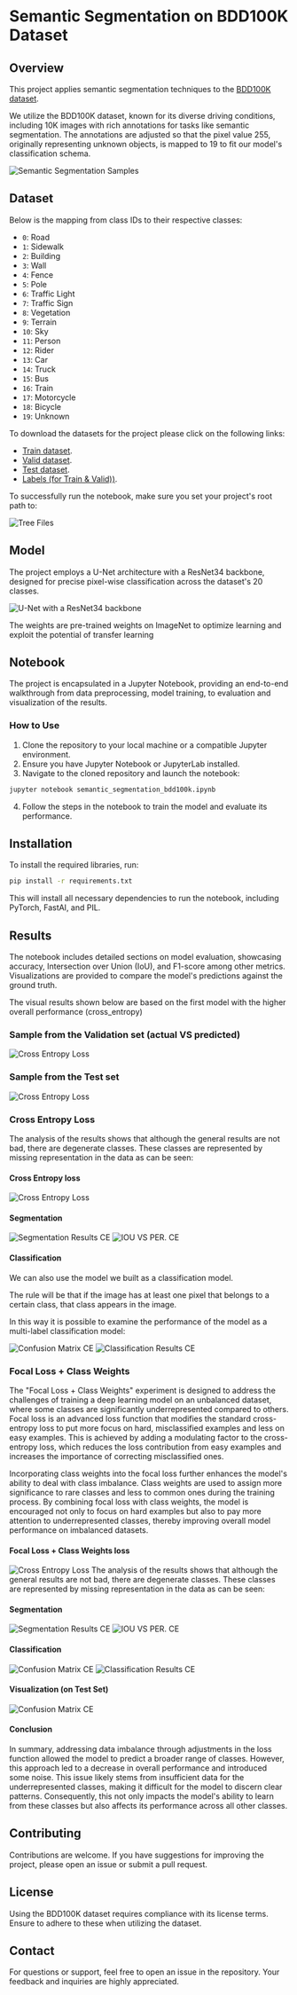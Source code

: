 
# Semantic Segmentation on BDD100K Dataset

## Overview
This project applies semantic segmentation techniques to the [BDD100K dataset](https://doc.bdd100k.com/index.html). 

We utilize the BDD100K dataset, known for its diverse driving conditions, including 10K images with rich annotations for tasks like semantic segmentation. The annotations are adjusted so that the pixel value 255, originally representing unknown objects, is mapped to 19 to fit our model's classification schema.

![Semantic Segmentation Samples](src/train_samples.png)

## Dataset

Below is the mapping from class IDs to their respective classes:

- `0`: Road
- `1`: Sidewalk
- `2`: Building
- `3`: Wall
- `4`: Fence
- `5`: Pole
- `6`: Traffic Light
- `7`: Traffic Sign
- `8`: Vegetation
- `9`: Terrain
- `10`: Sky
- `11`: Person
- `12`: Rider
- `13`: Car
- `14`: Truck
- `15`: Bus
- `16`: Train
- `17`: Motorcycle
- `18`: Bicycle
- `19`: Unknown
  
To download the datasets for the project please click on the following links:
- [Train dataset](https://dl.cv.ethz.ch/bdd100k/data/10k_images_train.zip).
- [Valid dataset](https://dl.cv.ethz.ch/bdd100k/data/10k_images_val.zip).
- [Test dataset](https://dl.cv.ethz.ch/bdd100k/data/10k_images_test.zip).
- [Labels (for Train & Valid))](https://dl.cv.ethz.ch/bdd100k/data/bdd100k_sem_seg_labels_trainval.zip).

To successfully run the notebook, make sure you set your project's root path to:

![Tree Files](src/files_tree.png)

## Model
The project employs a U-Net architecture with a ResNet34 backbone, designed for precise pixel-wise classification across the dataset's 20 classes.

![U-Net with a ResNet34 backbone](src/unet.png)

The weights are pre-trained weights on ImageNet to optimize learning and exploit the potential of transfer learning

## Notebook
The project is encapsulated in a Jupyter Notebook, providing an end-to-end walkthrough from data preprocessing, model training, to evaluation and visualization of the results.

### How to Use
1. Clone the repository to your local machine or a compatible Jupyter environment.
2. Ensure you have Jupyter Notebook or JupyterLab installed.
3. Navigate to the cloned repository and launch the notebook:
   
```bash
jupyter notebook semantic_segmentation_bdd100k.ipynb
```
4. Follow the steps in the notebook to train the model and evaluate its performance.

## Installation
To install the required libraries, run:

```bash
pip install -r requirements.txt
```
This will install all necessary dependencies to run the notebook, including PyTorch, FastAI, and PIL.

## Results
The notebook includes detailed sections on model evaluation, showcasing accuracy, Intersection over Union (IoU), and F1-score among other metrics. Visualizations are provided to compare the model's predictions against the ground truth.

The visual results shown below are based on the first model with the higher overall performance (cross_entropy)

### Sample from the Validation set (actual VS predicted)
![Cross Entropy Loss](src/valid_samples.png)

### Sample from the Test set
![Cross Entropy Loss](src/test_samples.png)

### Cross Entropy Loss

The analysis of the results shows that although the general results are not bad, there are degenerate classes. These classes are represented by missing representation in the data as can be seen:

#### Cross Entropy loss
![Cross Entropy Loss](src/cross_entropy_loss.png)

#### Segmentation 
![Segmentation Results CE](src/cross-entropy-seg-res.png)
![IOU VS PER. CE](src/ios-vs-perc-cross-entropy.png)


#### Classification
We can also use the model we built as a classification model.

The rule will be that if the image has at least one pixel that belongs to a certain class, that class appears in the image.

In this way it is possible to examine the performance of the model as a multi-label classification model:


![Confusion Matrix CE](src/confusion_matrix_cross_entropy.png)
![Classification Results CE](src/cla_res_cross_entropy.png)

### Focal Loss + Class Weights

The "Focal Loss + Class Weights" experiment is designed to address the challenges of training a deep learning model on an unbalanced dataset, where some classes are significantly underrepresented compared to others. Focal loss is an advanced loss function that modifies the standard cross-entropy loss to put more focus on hard, misclassified examples and less on easy examples. This is achieved by adding a modulating factor to the cross-entropy loss, which reduces the loss contribution from easy examples and increases the importance of correcting misclassified ones.

Incorporating class weights into the focal loss further enhances the model's ability to deal with class imbalance. Class weights are used to assign more significance to rare classes and less to common ones during the training process. By combining focal loss with class weights, the model is encouraged not only to focus on hard examples but also to pay more attention to underrepresented classes, thereby improving overall model performance on imbalanced datasets.

#### Focal Loss + Class Weights loss
![Cross Entropy Loss](src/focal_loss.png)
The analysis of the results shows that although the general results are not bad, there are degenerate classes. These classes are represented by missing representation in the data as can be seen:

#### Segmentation 
![Segmentation Results CE](src/focal-seg-res.png)
![IOU VS PER. CE](src/ios-vs-perc-focal.png)

#### Classification
![Confusion Matrix CE](src/confusion_matrix_focal.png)
![Classification Results CE](src/cla_res_focal.png)

#### Visualization (on Test Set)
![Confusion Matrix CE](src/test_set_samples_focal.png)

#### Conclusion
In summary, addressing data imbalance through adjustments in the loss function allowed the model to predict a broader range of classes. However, this approach led to a decrease in overall performance and introduced some noise. This issue likely stems from insufficient data for the underrepresented classes, making it difficult for the model to discern clear patterns. Consequently, this not only impacts the model's ability to learn from these classes but also affects its performance across all other classes.

## Contributing
Contributions are welcome. If you have suggestions for improving the project, please open an issue or submit a pull request.

## License
Using the BDD100K dataset requires compliance with its license terms. Ensure to adhere to these when utilizing the dataset.

## Contact
For questions or support, feel free to open an issue in the repository. Your feedback and inquiries are highly appreciated.


